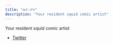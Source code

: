 ```yaml
---
title: "ሉፕ-ቻን"
description: "Your resident squid comic artist"
---
```


Your resident squid comic artist

- [Twitter](https://x.com/fruitloop_chan)

